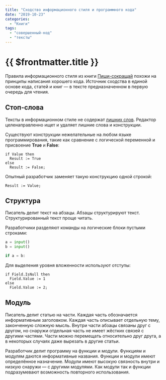```yaml
---
title: "Сходство информационного стиля и программного кода"
date: "2019-10-23"
categories: 
  - "Книги"
tags: 
  - "совершенный-код"
  - "тексты"
---
```


# {{ $frontmatter.title }}

Правила информационного стиля из книги [Пиши-сокращай](https://book.glvrd.ru/) похожи на принципы написания хорошего кода. Источник сходства в единой основе кода, статей и книг — в тексте предназначенном в первую очередь для чтения.

## Стоп-слова

Тексты в информационном стиле не содержат [лишних слов](https://way23.ru/пиши-сокращай-отжать-воду/). Редактор целенаправленно ищет и удаляет лишние слова и конструкции.

Существуют конструкции нежелательные на любом языке программирования, такие как сравнение с логической переменной и присвоение **True** и **False**:

```delphi
if Value then
  Result := True
else
  Result := False;
```

Опытный разработчик заменяет такую конструкцию одной строкой:

```delphi
Result := Value;
```

## Структура

Писатель делит текст на абзацы. Абзацы структурируют текст. Структурированный текст проще читать.

Разработчики разделяют команды на логические блоки пустыми строками:

```python
a = input()
b = input()

if a = b:
```

Для выделения уровня вложенности используют отступы:

```
if Field.IsNull then
  Field.Value := 1
else
  Field.Value := 2;
```

## Модуль

Писатель делит статью на части. Каждая часть обозначается информативным заголовком. Каждая часть описывает отдельную тему, законченную сложную мысль. Внутри части абзацы связаны друг с другом, но снаружи отдельная часть не имеет жёстких связей с другими частями. Части можно перемещать относительно друг друга, а в некоторых случаях даже вырезать в другие статьи.

Разработчик делит программу на функции и модули. Функциям и модулям даются информативные названия. Функции и модули имеют определённое назначение. Модули имеют высокую связность внутри и низкую снаружи — с другими модулями. Как модули так и функции подразумевают возможность повторного использования.
